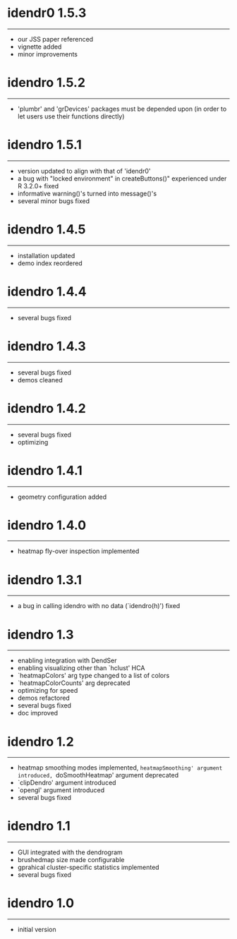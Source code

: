 # idendr0 1.5.3
-----------------------------------------------------------------------
* our JSS paper referenced
* vignette added
* minor improvements


# idendro 1.5.2
-----------------------------------------------------------------------
* 'plumbr' and 'grDevices' packages must be depended upon (in order to 
  let users use their functions directly)


# idendro 1.5.1
-----------------------------------------------------------------------
* version updated to align with that of 'idendr0'
* a bug with "locked environment" in createButtons()" experienced under 
  R 3.2.0+ fixed
* informative warning()'s turned into message()'s
* several minor bugs fixed


# idendro 1.4.5
-----------------------------------------------------------------------
* installation updated
* demo index reordered


# idendro 1.4.4
-----------------------------------------------------------------------
* several bugs fixed


# idendro 1.4.3
-----------------------------------------------------------------------
* several bugs fixed
* demos cleaned


# idendro 1.4.2
-----------------------------------------------------------------------
* several bugs fixed
* optimizing


# idendro 1.4.1
-----------------------------------------------------------------------
* geometry configuration added


# idendro 1.4.0
-----------------------------------------------------------------------
* heatmap fly-over inspection implemented


# idendro 1.3.1
-----------------------------------------------------------------------
* a bug in calling idendro with no data (`idendro(h)') fixed


# idendro 1.3
-----------------------------------------------------------------------
* enabling integration with DendSer
* enabling visualizing other than `hclust' HCA
* `heatmapColors' arg type changed to a list of colors
* `heatmapColorCounts' arg deprecated
* optimizing for speed
* demos refactored
* several bugs fixed
* doc improved


# idendro 1.2
-----------------------------------------------------------------------
* heatmap smoothing modes implemented, `heatmapSmoothing' argument
  introduced, `doSmoothHeatmap' argument deprecated
* `clipDendro' argument introduced
* `opengl' argument introduced
* several bugs fixed


# idendro 1.1
-----------------------------------------------------------------------
* GUI integrated with the dendrogram
* brushedmap size made configurable
* gprahical cluster-specific statistics implemented
* several bugs fixed


# idendro 1.0
-----------------------------------------------------------------------
* initial version
